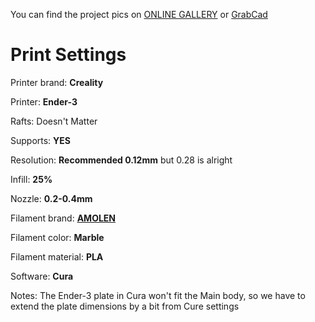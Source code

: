 
You can find the project pics on
[ONLINE GALLERY](https://gallery.autodesk.com/projects/163650/bluetooth-speaker-15) or [GrabCad](https://gallery.autodesk.com/projects/163650/bluetooth-speaker-15)

# Print Settings

Printer brand:
**Creality**


Printer:
**Ender-3**

Rafts:
Doesn't Matter

Supports:
**YES**

Resolution:
**Recommended 0.12mm** but 0.28 is alright

Infill:
**25%**

Nozzle:
**0.2-0.4mm**

Filament brand:
[**AMOLEN**](https://www.amazon.com/gp/product/B0721SVW3L/ref=ppx_yo_dt_b_asin_title_o01_s00?ie=UTF8&psc=1)

Filament color:
**Marble**

Filament material:
**PLA**

Software:
**Cura**

Notes:
The Ender-3 plate in Cura won't fit the Main body, so we have to extend the plate dimensions by a bit from Cure settings
